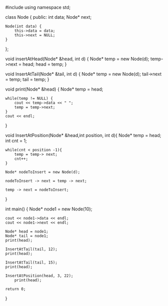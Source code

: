 #include <iostream>
using namespace std;

class Node {
public:
    int data;
    Node* next;
    
    Node(int data) {
        this->data = data;
        this->next = NULL;
    }
};

void insertAtHead(Node* &head, int d) {
    Node* temp = new Node(d);
    temp->next = head;
    head = temp;
}

void InsertAtTail(Node* &tail, int d) {
    Node* temp = new Node(d);
    tail->next = temp;
    tail = temp;
}

void print(Node* &head) {
    Node* temp = head;
    
    while(temp != NULL) {
        cout << temp->data << " ";
        temp = temp->next;
    }
    cout << endl;
}

void InsertAtPosition(Node* &head,int position, int d){
    Node* temp = head;
    int cnt = 1;
    
    while(cnt < position -1){
        temp = temp-> next;
        cnt++;
    }
    
    Node* nodeToInsert = new Node(d);
    
    nodeToInsert -> next = temp -> next;
    
    temp -> next = nodeToInsert;
    
    
    
}





int main() {
    Node* node1 = new Node(10);
    
    cout << node1->data << endl;
    cout << node1->next << endl;
    
    Node* head = node1;
    Node* tail = node1;
    print(head);
    
    InsertAtTail(tail, 12);
    print(head);
     
    InsertAtTail(tail, 15);
    print(head);
    
    InsertAtPosition(head, 3, 22);
        print(head);

    return 0;
}
